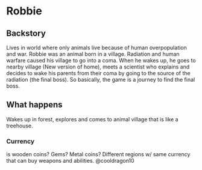 # Robbie
## Backstory
Lives in world where only animals live because of human overpopulation and war. Robbie was an animal born in a village. Radiation and human warfare caused his village to go into a coma. When he wakes up, he goes to nearby village (New version of home), meets a scientist who explains and decides to wake his parents from their coma by going to the source of the radiation (the final boss).
So basically, the game is a journey to find the final boss.


## What happens
Wakes up in forest, explores and comes to animal village that is like a treehouse.
### Currency
is wooden coins? Gems? Metal coins? Different regions w/ same currency that can buy weapons and abilities.
@cooldragon10